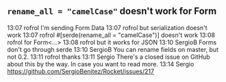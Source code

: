 ## `rename_all = "camelCase"` doesn't work for Form

13:07	rofrol	I'm sending Form Data
13:07	rofrol	but serialization doesn't work
13:07	rofrol	#[serde(rename_all = "camelCase")] doesn't work
13:08	rofrol	for Form<...>
13:08	rofrol	but it works for JSON
13:10	SergioB	Forms don't go through serde
13:10	SergioB	You can rename fields on master, but not 0.2.
13:11	rofrol	thanks
13:11	Sergio	There's a closed issue on GitHub about this by the way. In case you want to read more. 
13:14	Sergio	https://github.com/SergioBenitez/Rocket/issues/217

